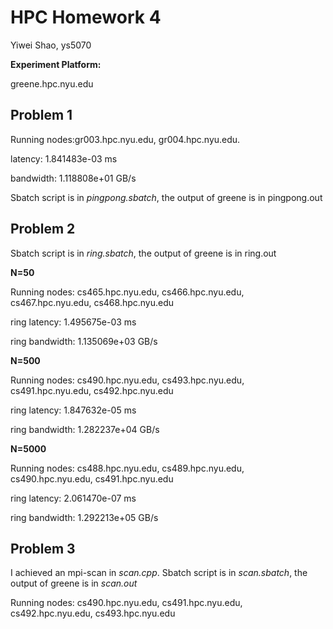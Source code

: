 # HPC Homework 4

Yiwei Shao, ys5070  

**Experiment Platform:** 

greene.hpc.nyu.edu

## Problem 1

Running nodes:gr003.hpc.nyu.edu, gr004.hpc.nyu.edu.

latency: 1.841483e-03 ms

bandwidth: 1.118808e+01 GB/s

Sbatch script is in _pingpong.sbatch_, the output of greene is in pingpong.out

## Problem 2

Sbatch script is in _ring.sbatch_, the output of greene is in ring.out

**N=50**

Running nodes: cs465.hpc.nyu.edu, cs466.hpc.nyu.edu, cs467.hpc.nyu.edu, cs468.hpc.nyu.edu

ring latency: 1.495675e-03 ms

ring bandwidth: 1.135069e+03 GB/s

**N=500**

Running nodes: cs490.hpc.nyu.edu, cs493.hpc.nyu.edu, cs491.hpc.nyu.edu, cs492.hpc.nyu.edu

ring latency: 1.847632e-05 ms

ring bandwidth: 1.282237e+04 GB/s  

**N=5000**

Running nodes: cs488.hpc.nyu.edu, cs489.hpc.nyu.edu, cs490.hpc.nyu.edu, cs491.hpc.nyu.edu

ring latency: 2.061470e-07 ms

ring bandwidth: 1.292213e+05 GB/s

## Problem 3

I achieved an mpi-scan in _scan.cpp_. Sbatch script is in _scan.sbatch_, the output of greene is in _scan.out_

Running nodes: cs490.hpc.nyu.edu, cs491.hpc.nyu.edu, cs492.hpc.nyu.edu, cs493.hpc.nyu.edu
